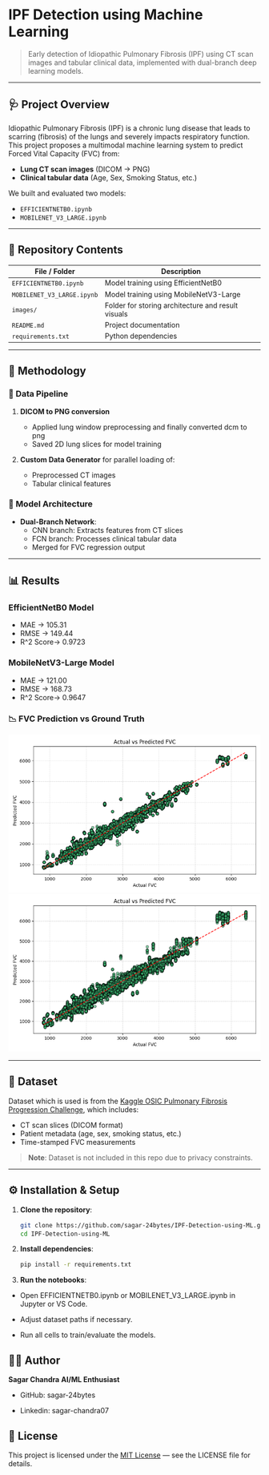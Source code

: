# IPF Detection using Machine Learning

> Early detection of Idiopathic Pulmonary Fibrosis (IPF) using CT scan images and tabular clinical data, implemented with dual-branch deep learning models.

---

## 🩺 Project Overview

Idiopathic Pulmonary Fibrosis (IPF) is a chronic lung disease that leads to scarring (fibrosis) of the lungs and severely impacts respiratory function. This project proposes a multimodal machine learning system to predict Forced Vital Capacity (FVC) from:

- **Lung CT scan images** (DICOM → PNG)
- **Clinical tabular data** (Age, Sex, Smoking Status, etc.)

We built and evaluated two models:
-  `EFFICIENTNETB0.ipynb`
-  `MOBILENET_V3_LARGE.ipynb`

---

## 📁 Repository Contents

| File / Folder              | Description                                            |
|----------------------------|------------------------------------------------------- |
| `EFFICIENTNETB0.ipynb`     | Model training using EfficientNetB0                    |
| `MOBILENET_V3_LARGE.ipynb` | Model training using MobileNetV3-Large                 |
| `images/`                  | Folder for storing architecture and result visuals     |
| `README.md`                | Project documentation                                  |
| `requirements.txt`         | Python dependencies                                    |

---

## 🧠 Methodology

### 🔹 Data Pipeline

1. **DICOM to PNG conversion**  
   - Applied lung window preprocessing and finally converted dcm to png
   - Saved 2D lung slices for model training

2. **Custom Data Generator** for parallel loading of:
   - Preprocessed CT images
   - Tabular clinical features

### 🔹 Model Architecture

- **Dual-Branch Network**:
  - CNN branch: Extracts features from CT slices
  - FCN branch: Processes clinical tabular data
  - Merged for FVC regression output


---

## 📊 Results

### EfficientNetB0 Model
- MAE ->      105.31
- RMSE ->     149.44
- R^2 Score-> 0.9723



### MobileNetV3-Large Model
- MAE ->      121.00
- RMSE ->     168.73
- R^2 Score-> 0.9647



### 📉 FVC Prediction vs Ground Truth

![FVC Prediction (EfficientNetB0)](images/efficientnet_scatter.png)
![FVC Prediction (MobileNet V3 Large)](images/mobilenet_scatter.png)

---

## 💾 Dataset

  Dataset which is used is from the [Kaggle OSIC Pulmonary Fibrosis Progression Challenge](https://www.kaggle.com/competitions/osic-pulmonary-fibrosis-progression), which includes:

- CT scan slices (DICOM format)
- Patient metadata (age, sex, smoking status, etc.)
- Time-stamped FVC measurements

> **Note**: Dataset is not included in this repo due to privacy constraints.

---

## ⚙️ Installation & Setup

1. **Clone the repository**:
   ```bash
   git clone https://github.com/sagar-24bytes/IPF-Detection-using-ML.git
   cd IPF-Detection-using-ML
   ```


2. **Install dependencies**:
   ```bash
   pip install -r requirements.txt
   ```
   

3. **Run the notebooks**:
    
  - Open EFFICIENTNETB0.ipynb or MOBILENET_V3_LARGE.ipynb in Jupyter or VS Code.

  - Adjust dataset paths if necessary.

  - Run all cells to train/evaluate the models.  

## 👨‍💻 Author
**Sagar Chandra**
**AI/ML Enthusiast**

- GitHub:  sagar-24bytes

- Linkedin: sagar-chandra07

## 📝 License

This project is licensed under the [MIT License](LICENSE) — see the LICENSE file for details.
